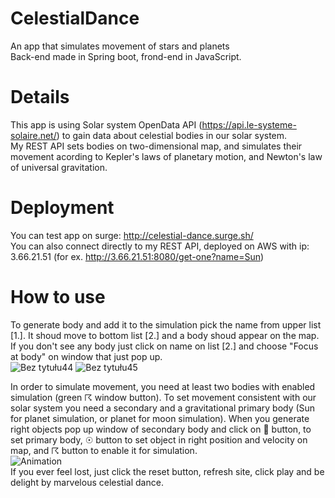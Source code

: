 # CelestialDance
An app that simulates movement of stars and planets  
Back-end made in Spring boot, frond-end in JavaScript.  
# Details  
This app is using Solar system OpenData API (https://api.le-systeme-solaire.net/) to gain data about celestial bodies in our solar system.  
My REST API sets bodies on two-dimensional map, and simulates their movement acording to Kepler's laws of planetary motion, and Newton's law of universal gravitation.  
# Deployment  
You can test app on surge: http://celestial-dance.surge.sh/  
You can also connect directly to my REST API, deployed on AWS with ip: 3.66.21.51 (for ex. http://3.66.21.51:8080/get-one?name=Sun)
# How to use  
To generate body and add it to the simulation pick the name from upper list [1.]. It shoud move to bottom list [2.] and a body shoud appear on the map. If you don't see any body just click on name on list [2.] and choose "Focus at body" on window that just pop up.   
![Bez tytułu44](https://user-images.githubusercontent.com/61290919/116313506-24e3f780-a7ae-11eb-955c-5f04723c611c.png)
![Bez tytułu45](https://user-images.githubusercontent.com/61290919/116315888-75108900-a7b1-11eb-891b-a6ad17b77f57.png)

In order to simulate movement, you need at least two bodies with enabled simulation (green ☈ window button). To set movement consistent with our solar system you need a secondary and a gravitational primary body (Sun for planet simulation, or planet for moon simulation). When you generate right objects pop up window of secondary body and click on 🔆 button, to set primary body, ☉ button to set object in right position and velocity on map, and ☈ button to enable it for simulation.  
![Animation](https://user-images.githubusercontent.com/61290919/116314980-244c6080-a7b0-11eb-9974-913aea9844b0.gif)  
If you ever feel lost, just click the reset button, refresh site, click play and be delight by marvelous celestial dance.


